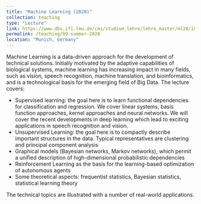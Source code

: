 ```yaml
---
title: "Machine Learning (2020)"
collection: teaching
type: "Lecture"
link: https://www.dbs.ifi.lmu.de/cms/studium_lehre/lehre_master/ml20/index.html
permalink: /teaching/09-summer-2020
location: "Munich, Germany"
---
```


Machine Learning is a data-driven approach for the development of technical solutions. Initially motivated by the adaptive capabilities of biological systems, machine learning has increasing impact in many fields, such as vision, speech recognition, machine translation, and bioinformatics, and is a technological basis for the emerging field of Big Data. 
The lecture covers:
<ul>
<li>Supervised learning: the goal here is to learn functional dependencies for classification and regression. We cover linear systems, basis function approaches, kernel approaches and neural networks. We will cover the recent developments in deep learning which lead to exciting applications in speech recognition and vision.</li>
<li>Unsupervised Learning: the goal here is to compactly describe important structures in the data. Typical representatives are clustering and principal component analysis</li>
<li>Graphical models (Bayesian networks, Markov networks), which permit a unified description of high-dimensional probabilistic dependencies</li>
<li>Reinforcement Learning as the basis for the learning-based optimization of autonomous agents</li>
<li>Some theoretical aspects: frequentist statistics, Bayesian statistics, statistical learning theory</li>
</ul>
The technical topics are illustrated with a number of real-world applications.
